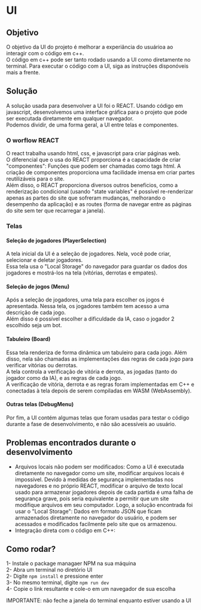 # UI


## Objetivo
O objetivo da UI do projeto é melhorar a experiância do usuárioa ao interagir com o código em c++.  
O código em c++ pode ser tanto rodado usando a UI como diretamente no terminal. Para executar o código com a UI, siga as instruções disponóveis mais a frente.  


## Solução
A solução usada para desenvolver a UI foi o REACT. Usando código em javascript, desenvolvemos uma interface gráfica para o projeto que pode ser executada diretamente em qualquer navegador.  
Podemos dividir, de uma forma geral, a UI entre telas e componentes.  

### O worflow REACT
O react trabalha usando html, css, e javascript para criar páginas web.  
O diferencial que o usa do REACT proporciona é a capacidade de criar "componentes": Funções que podem ser chamadas como tags html. A criação de componentes proporciona uma facilidade imensa em criar partes reutilizáveis para o site.  
Além disso, o REACT proporciona diversos outros beneficios, como a renderização condicional (usando "state variables" é possível re-renderizar apenas as partes do site que sofreram mudanças, melhorando o desempenho da aplicação) e as routes (forma de navegar entre as páginas do site sem ter que recarregar a janela).

### Telas
#### Seleção de jogadores (PlayerSelection)
A tela inicial da UI é a seleção de jogadores. Nela, você pode criar, selecionar e deletar jogadores.  
Essa tela usa o "Local Storage" do navegador para guardar os dados dos jogadores e mostrá-los na tela (vitórias, derrotas e empates).  
#### Seleção de jogos (Menu)
Após a seleção de jogadores, uma tela para escolher os jogos é apresentada. Nessa tela, os jogadores também tem acesso a uma descrição de cada jogo.  
Além disso é possível escolher a dificuldade da IA, caso o jogador 2 escolhido seja um bot.  
#### Tabuleiro (Board)
Essa tela renderiza de forma dinâmica um tabuleiro para cada jogo. Além disso, nela são chamadas as implementações das regras de cada jogo para verificar vitórias ou derrotas.  
A tela controla a verificação de vitória e derrota, as jogadas (tanto do jogador como da IA), e as regras de cada jogo.  
A verificação de vitória, derrota e as regras foram implementadas em C++ e conectadas à tela depois de serem compiladas em WASM (WebAssembly).
#### Outras telas (DebugMenu)
Por fim, a UI contém algumas telas que foram usadas para testar o código durante a fase de desenvolvimento, e não são acessíveis ao usuário.  


## Problemas encontrados durante o desenvolvimento
- Arquivos locais não podem ser modificados: Como a UI é executada diretamente no navegador como um site, modificar arquivos locais é impossível. Devido à medidas de segurança implementadas nos navegadores e no próprio REACT, modificar o arquivo de texto local usado para armazenar jogadores depois de cada partida é uma falha de segurança grave, pois seria equivalente a permitir que um site modifique arquivos em seu computador. Logo, a solução encontrada foi usar o "Local Storage": Dados em formato JSON que ficam armazenados diretamente no navegador do usuário, e podem ser acessados e modificados facilmente pelo site que os armazenou.
- Integração direta com o código em C++: 


## Como rodar?
1- Instale o package managaer NPM na sua máquina  
2- Abra um terminal no diretório UI  
2- Digite ```npm install``` e pressione enter  
3- No mesmo terminal, digite ```npm run dev```  
4- Copie o link resultante e cole-o em um navegador de sua escolha  
  
IMPORTANTE: não feche a janela do terminal enquanto estiver usando a UI  
